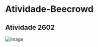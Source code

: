 # Atividade-Beecrowd
## Atividade 2602
![Image](https://github.com/user-attachments/assets/ac8dadb4-97fe-4ca1-9067-77a0053b42a1)
